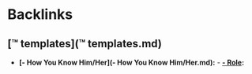 
# Backlinks
## [™ templates](™ templates.md)
- **[- How You Know Him/Her](- How You Know Him/Her.md):**
        - **[- Role](- Role.md):**

